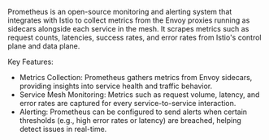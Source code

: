 Prometheus is an open-source monitoring and alerting system that integrates with Istio to collect metrics from the Envoy proxies running as sidecars alongside each service in the mesh. It scrapes metrics such as request counts, latencies, success rates, and error rates from Istio's control plane and data plane.

Key Features:
- Metrics Collection: Prometheus gathers metrics from Envoy sidecars, providing insights into service health and traffic behavior.
- Service Mesh Monitoring: Metrics such as request volume, latency, and error rates are captured for every service-to-service interaction.
- Alerting: Prometheus can be configured to send alerts when certain thresholds (e.g., high error rates or latency) are breached, helping detect issues in real-time.